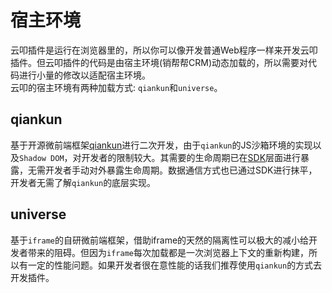 # 宿主环境

云叩插件是运行在浏览器里的，所以你可以像开发普通Web程序一样来开发云叩插件。但云叩插件的代码是由宿主环境(销帮帮CRM)动态加载的，所以需要对代码进行小量的修改以适配宿主环境。    
云叩的宿主环境有两种加载方式: `qiankun`和`universe`。
## qiankun
基于开源微前端框架[qiankun](https://qiankun.umijs.org/)进行二次开发，由于`qiankun`的JS沙箱环境的实现以及`Shadow DOM`，对开发者的限制较大。其需要的生命周期已在[SDK](/guide/use_sdk.html)层面进行暴露，无需开发者手动对外暴露生命周期。数据通信方式也已通过SDK进行抹平，开发者无需了解`qiankun`的底层实现。

## universe
基于`iframe`的自研微前端框架，借助iframe的天然的隔离性可以极大的减小给开发者带来的阻碍。但因为`iframe`每次加载都是一次浏览器上下文的重新构建，所以有一定的性能问题。如果开发者很在意性能的话我们推荐使用`qiankun`的方式去开发插件。
